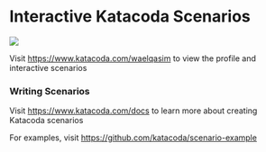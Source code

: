 # Interactive Katacoda Scenarios

[![](http://shields.katacoda.com/katacoda/waelqasim/count.svg)](https://www.katacoda.com/waelqasim "Get your profile on Katacoda.com")

Visit https://www.katacoda.com/waelqasim to view the profile and interactive scenarios

### Writing Scenarios
Visit https://www.katacoda.com/docs to learn more about creating Katacoda scenarios

For examples, visit https://github.com/katacoda/scenario-example
